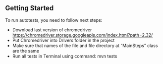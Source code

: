 ## Getting Started

To run autotests, you need to follow next steps:

- Download last version of chromedriver https://chromedriver.storage.googleapis.com/index.html?path=2.32/ 
- Put Chromedriver into Drivers folder in the project
- Make sure that names of the file and file directory at “MainSteps” class are the same
- Run all tests in Terminal using command: mvn tests
